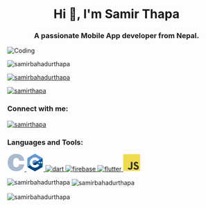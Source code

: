 <h1 align="center">Hi 👋, I'm Samir Thapa</h1>
<h3 align="center">A passionate Mobile App developer from Nepal.</h3>
<img src="https://media.tenor.com/IieZUsqoYCwAAAAM/developer.gif" alt="Coding" width="300" height="200">

<p align="left"> <img src="https://komarev.com/ghpvc/?username=samirbahadurthapa&label=Profile%20views&color=0e75b6&style=flat" alt="samirbahadurthapa" /> </p>

<p align="left"> <a href="https://github.com/ryo-ma/github-profile-trophy"><img src="https://github-profile-trophy.vercel.app/?username=samirbahadurthapa" alt="samirbahadurthapa" /></a> </p>

<p align="left"> <a href="https://twitter.com/samirthapa" target="blank"><img src="https://img.shields.io/twitter/follow/samirthapa?logo=twitter&style=for-the-badge" alt="samirthapa" /></a> </p>

<h3 align="left">Connect with me:</h3>
<p align="left">
<a href="https://twitter.com/Samirthapa123
" target="blank"><img align="center" src="https://raw.githubusercontent.com/rahuldkjain/github-profile-readme-generator/master/src/images/icons/Social/twitter.svg" alt="samirthapa" height="30" width="40" /></a>
</p>

<h3 align="left">Languages and Tools:</h3>
<p align="left"> <a href="https://www.cprogramming.com/" target="_blank" rel="noreferrer"> <img src="https://raw.githubusercontent.com/devicons/devicon/master/icons/c/c-original.svg" alt="c" width="40" height="40"/> </a> <a href="https://www.w3schools.com/cpp/" target="_blank" rel="noreferrer"> <img src="https://raw.githubusercontent.com/devicons/devicon/master/icons/cplusplus/cplusplus-original.svg" alt="cplusplus" width="40" height="40"/> </a> <a href="https://dart.dev" target="_blank" rel="noreferrer"> <img src="https://www.vectorlogo.zone/logos/dartlang/dartlang-icon.svg" alt="dart" width="40" height="40"/> </a> <a href="https://firebase.google.com/" target="_blank" rel="noreferrer"> <img src="https://www.vectorlogo.zone/logos/firebase/firebase-icon.svg" alt="firebase" width="40" height="40"/> </a> <a href="https://flutter.dev" target="_blank" rel="noreferrer"> <img src="https://www.vectorlogo.zone/logos/flutterio/flutterio-icon.svg" alt="flutter" width="40" height="40"/> </a> <a href="https://developer.mozilla.org/en-US/docs/Web/JavaScript" target="_blank" rel="noreferrer"> <img src="https://raw.githubusercontent.com/devicons/devicon/master/icons/javascript/javascript-original.svg" alt="javascript" width="40" height="40"/> </a> </p>

<p><img align="left" src="https://github-readme-stats.vercel.app/api/top-langs?username=samirbahadurthapa&show_icons=true&locale=en&layout=compact" alt="samirbahadurthapa" /></p>

<p>&nbsp;<img align="center" src="https://github-readme-stats.vercel.app/api?username=samirbahadurthapa&show_icons=true&locale=en" alt="samirbahadurthapa" /></p>

<p><img align="center" src="https://github-readme-streak-stats.herokuapp.com/?user=samirbahadurthapa&" alt="samirbahadurthapa" /></p>
